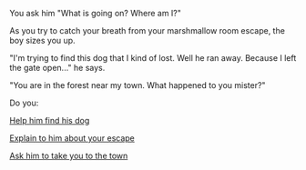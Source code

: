 You ask him "What is going on? Where am I?"

As you try to catch your breath from your marshmallow room escape, the boy sizes you up.

"I'm trying to find this dog that I kind of lost. Well he ran away. Because I left the gate open..." he says.

"You are in the forest near my town. What happened to you mister?"   

Do you:

[Help him find his dog](find-dog/find-dog.md)

[Explain to him about your escape](explain-escape/explain-escape.md)

[Ask him to take you to the town](goto-town/goto-town.md)